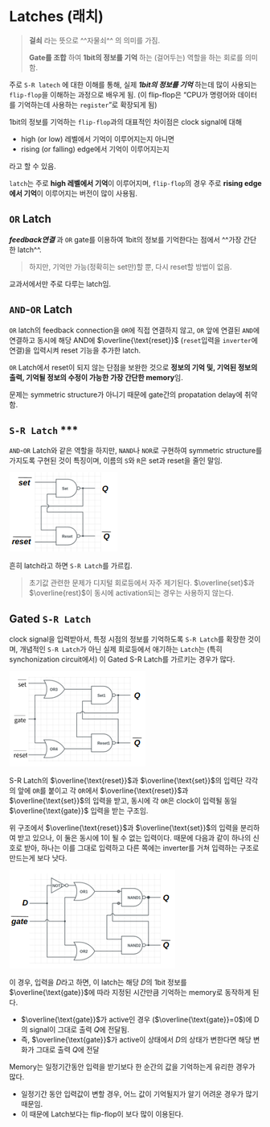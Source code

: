 # Latches (래치)

> **걸쇠** 라는 뜻으로 ^^자물쇠^^ 의 의미를 가짐.  
> 
> **Gate를 조합** 하여 **1bit의 정보를 기억** 하는 (걸어두는) 역할을 하는 회로를 의미함.

주로 `S-R latech` 에 대한 이해를 통해, 실제 ***1bit의 정보를 기억*** 하는데 많이 사용되는 `flip-flop`을 이해하는 과정으로 배우게 됨. 
(이 flip-flop은 “CPU가 명령어와 데이터를 기억하는데 사용하는 `register`”로 확장되게 됨)  

1bit의 정보를 기억하는 `flip-flop`과의 대표적인 차이점은 clock signal에 대해

* high (or low) 레벨에서 기억이 이루어지는지 아니면 
* rising (or falling) edge에서 기억이 이루어지는지

라고 할 수 있음.

`latch`는 주로 **high 레벨에서 기억**이 이루어지며, `flip-flop`의 경우 주로 **rising edge에서 기억**이 이루어지는 버전이 많이 사용됨. 

## `OR` Latch

***feedback연결*** 과 `OR` gate를 이용하여 1bit의 정보를 기억한다는 점에서 ^^가장 간단한 latch^^.

> 하지만, 기억만 가능(정확히는 set만)할 뿐, 다시 reset할 방법이 없음.

교과서에서만 주로 다루는 latch임.

## `AND`-`OR` Latch

`OR` latch의 feedback connection을 `OR`에 직접 연결하지 않고, `OR` 앞에 연결된 `AND`에 연결하고 동시에 해당 AND에 $\overline{\text{reset}}$ (`reset`입력을 `inverter`에 연결)을 입력시켜 reset 기능을 추가한 latch. 

`OR` Latch에서 reset이 되지 않는 단점을 보완한 것으로 **정보의 기억 및, 기억된 정보의 출력, 기억될 정보의 수정이 가능한 가장 간단한 memory**임.

문제는 symmetric structure가 아니기 때문에 gate간의 propatation delay에 취약함. 

## `S-R Latch` ***

`AND`-`OR` Latch와 같은 역할을 하지만, `NAND`나 `NOR`로 구현하여 symmetric structure를 가지도록 구현된 것이 특징이며, 이름의 `S`와 `R`은 set과 reset을 줄인 말임.  

![SR Latch](img/SR-Latch.png)

흔히 latch라고 하면 `S-R Latch`를 가르킴.

> 초기값 관련한 문제가 디지털 회로등에서 자주 제기된다. $\overline{set}$과 $\overline{rest}$이 동시에 activation되는 경우는 사용하지 않는다.

## Gated `S-R Latch`

clock signal을 입력받아서, 특정 시점의 정보를 기억하도록 `S-R Latch`를 확장한 것이며, 개념적인 `S-R Latch`가 아닌 실제 회로등에서 애기하는 `Latch`는 (특히 synchonization circuit에서) 이 Gated S-R Latch를 가르키는 경우가 많다.  

![gated Latch](img/gated%20latch.png)

S-R Latch의 $\overline{\text{reset}}$과 $\overline{\text{set}}$의 입력단 각각의 앞에 `OR`를 붙이고 각 `OR`에서 $\overline{\text{reset}}$과 $\overline{\text{set}}$의 입력을 받고, 동시에 각 `OR`은 clock이 입력될 동일 $\overline{\text{gate}}$ 입력을 받는 구조임.


위 구조에서 $\overline{\text{reset}}$과 $\overline{\text{set}}$의 입력을 분리하여 받고 있으나, 이 둘은 동시에 1이 될 수 없는 입력이다. 때문에 다음과 같이 하나의 신호로 받아, 하나는 이를 그대로 입력하고 다른 쪽에는 inverter를 거쳐 입력하는 구조로 만드는게 보다 낫다.  

![D Latch](img/D-Latch.png)

이 경우, 입력을 $D$라고 하면, 이 latch는 해당 $D$의 1bit 정보를 $\overline{\text{gate}}$에 따라 지정된 시간만큼 기억하는 memory로 동작하게 된다.

* $\overline{\text{gate}}$가 active인 경우 ($\overline{\text{gate}}=0$)에 D의 signal이 그대로 출력 $Q$에 전달됨.
* 즉, $\overline{\text{gate}}$가 active이 상태에서 $D$의 상태가 변한다면 해당 변화가 그대로 출력 $Q$에 전달

Memory는 일정기간동안 입력을 받기보다 한 순간의 값을 기억하는게 유리한 경우가 많다. 

* 일정기간 동안 입력값이 변할 경우, 어느 값이 기억될지가 알기 어려운 경우가 많기 때문임.
* 이 때문에 Latch보다는 flip-flop이 보다 많이 이용된다.
